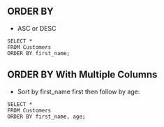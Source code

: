 ## ORDER BY 
- ASC or DESC
```
SELECT *
FROM Customers
ORDER BY first_name;
```

## ORDER BY With Multiple Columns
- Sort by first_name first then follow by age:
```
SELECT *
FROM Customers
ORDER BY first_name, age;
```
